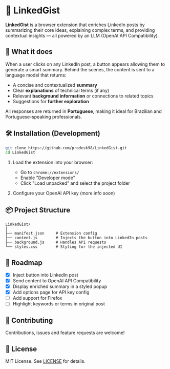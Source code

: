 # 🔗 LinkedGist

**LinkedGist** is a browser extension that enriches LinkedIn posts by summarizing their core ideas, explaining complex terms, and providing contextual insights — all powered by an LLM (OpenAI API Compatibility).

## 🚀 What it does

When a user clicks on any LinkedIn post, a button appears allowing them to generate a smart summary. Behind the scenes, the content is sent to a language model that returns:

- A concise and contextualized **summary**
- Clear **explanations** of technical terms (if any)
- Relevant **background information** or connections to related topics
- Suggestions for **further exploration**

All responses are returned in **Portuguese**, making it ideal for Brazilian and Portuguese-speaking professionals.

## 🛠️ Installation (Development)

```bash
git clone https://github.com/prodesk98/LinkedGist.git
cd LinkedGist
```

1. Load the extension into your browser:
    - Go to `chrome://extensions/`
    - Enable "Developer mode"
    - Click "Load unpacked" and select the project folder

2. Configure your OpenAI API key (more info soon)

## 📦 Project Structure

```
LinkedGist/
│
├── manifest.json     # Extension config
├── content.js        # Injects the button into LinkedIn posts
├── background.js     # Handles API requests
└── styles.css        # Styling for the injected UI
```

## 🧪 Roadmap

- [x] Inject button into LinkedIn post
- [x] Send content to OpenAI API Compatibility
- [x] Display enriched summary in a styled popup
- [x] Add options page for API key config
- [ ] Add support for Firefox
- [ ] Highlight keywords or terms in original post

## 🤝 Contributing

Contributions, issues and feature requests are welcome!

## 📄 License

MIT License. See [LICENSE](LICENSE) for details.